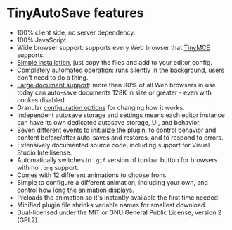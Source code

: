 # TinyAutoSave features #

  * 100% client side, no server dependency.
  * 100% JavaScript.
  * Wide browser support: supports every Web browser that [TinyMCE](http://tinymce.moxiecode.com/) supports.
  * [Simple installation](GettingStarted.md), just copy the files and add to your editor config.
  * [Completely automated operation](Functionality.md): runs silently in the background, users don't need to do a thing.
  * [Large document support](Technology.md): more than 90% of all Web browsers in use today can auto-save documents 128K in size or greater - even with cookes disabled.
  * Granular [configuration options](GettingStarted.md) for changing how it works.
  * Independent autosave storage and settings means each editor instance can have its own dedicated autosave storage, UI, and behavior.
  * Seven different events to initialize the plugin, to control behavior and content before/after auto-saves and restores, and to respond to errors.
  * Extensively documented source code, including support for Visual Studio Intellisense.
  * Automatically switches to `.gif` version of toolbar button for browsers with no `.png` support.
  * Comes with 12 different animations to choose from.
  * Simple to configure a different animation, including your own, and control how long the animation displays.
  * Preloads the animation so it's instantly available the first time needed.
  * Minified plugin file shrinks variable names for smallest download.
  * Dual-licensed under the MIT or GNU General Public License, version 2 (GPL2).